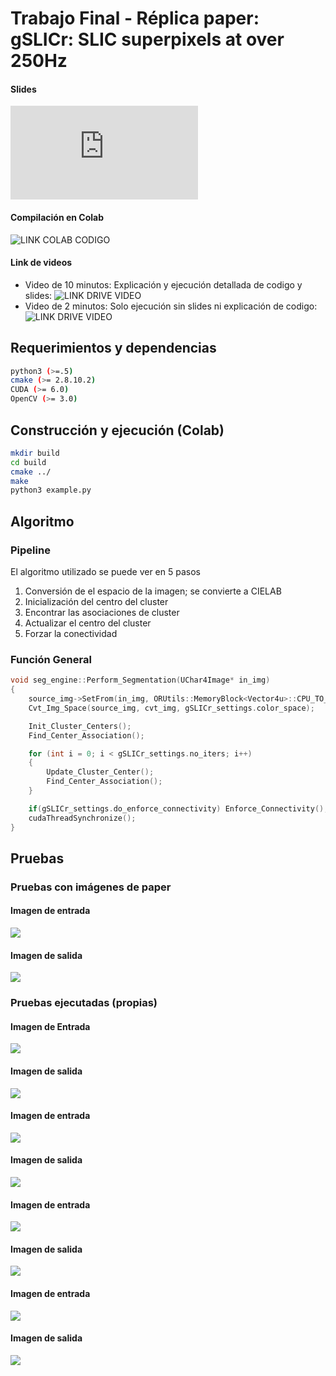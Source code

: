 # Trabajo Final - Réplica paper: gSLICr: SLIC superpixels at over 250Hz
#### Slides
![LINK DE SLIDES](https://github.com/jhuni45/TCG-Laboratorio/blob/master/Trabajo_Final/TCG_Final_slides.pdf)

#### Compilación en Colab
![LINK COLAB CODIGO](https://colab.research.google.com/drive/16aMj1P9Rou97qqvGb8hInIckub0_DF8s?usp=sharing)
#### Link de videos
- Video de 10 minutos: Explicación y ejecución detallada de codigo y slides: ![LINK DRIVE VIDEO](https://drive.google.com/file/d/1tT6tiJgn-EwvPq_JV6GF8VxS-2EPIs60/view?usp=sharing)
- Video de 2 minutos: Solo ejecución sin slides ni explicación de codigo: ![LINK DRIVE VIDEO](https://drive.google.com/file/d/1fgDZYfbbf3rLu_8L9yhVW2uHJ4rse4ee/view?usp=sharing)
## Requerimientos y dependencias
```bash
python3 (>=.5)
cmake (>= 2.8.10.2)
CUDA (>= 6.0)
OpenCV (>= 3.0)
```
## Construcción y ejecución (Colab)
```bash
mkdir build
cd build
cmake ../
make
python3 example.py
```
## Algoritmo
### Pipeline
El algoritmo utilizado se puede ver en 5 pasos
1. Conversión de el espacio de la imagen; se convierte a CIELAB
2. Inicialización del centro del cluster
3. Encontrar las asociaciones de cluster
4. Actualizar el centro del cluster
5. Forzar la conectividad
### Función General
```c
void seg_engine::Perform_Segmentation(UChar4Image* in_img)
{
	source_img->SetFrom(in_img, ORUtils::MemoryBlock<Vector4u>::CPU_TO_CUDA);
	Cvt_Img_Space(source_img, cvt_img, gSLICr_settings.color_space);

	Init_Cluster_Centers();
	Find_Center_Association();

	for (int i = 0; i < gSLICr_settings.no_iters; i++)
	{
		Update_Cluster_Center();
		Find_Center_Association();
	}

	if(gSLICr_settings.do_enforce_connectivity) Enforce_Connectivity();
	cudaThreadSynchronize();
}
```
## Pruebas
### Pruebas con imágenes de paper
#### Imagen de entrada
![](https://github.com/jhuni45/TCG-Laboratorio/blob/master/Trabajo_Final/InputImage/arequipa0_b.jpeg)
#### Imagen de salida
![](https://github.com/jhuni45/TCG-Laboratorio/blob/master/Trabajo_Final/OutImages/arequipa0_a.jpeg)

### Pruebas ejecutadas (propias)
#### Imagen de Entrada
![](https://github.com/jhuni45/TCG-Laboratorio/blob/master/Trabajo_Final/InputImage/arequipa1_b.jpeg)
#### Imagen de salida
![](https://github.com/jhuni45/TCG-Laboratorio/blob/master/Trabajo_Final/OutImages/arequipa1_a.jpeg)
#### Imagen de entrada
![](https://github.com/jhuni45/TCG-Laboratorio/blob/master/Trabajo_Final/InputImage/arequipa2_b.jpeg)
#### Imagen de salida
![](https://github.com/jhuni45/TCG-Laboratorio/blob/master/Trabajo_Final/OutImages/arequipa2_a.jpeg)

#### Imagen de entrada
![](https://github.com/jhuni45/TCG-Laboratorio/blob/master/Trabajo_Final/InputImage/arequipa3_b.jpeg)
#### Imagen de salida
![](https://github.com/jhuni45/TCG-Laboratorio/blob/master/Trabajo_Final/OutImages/arequipa3_a.jpeg)
#### Imagen de entrada
![](https://github.com/jhuni45/TCG-Laboratorio/blob/master/Trabajo_Final/InputImage/arequipa4_b.jpeg)
#### Imagen de salida
![](https://github.com/jhuni45/TCG-Laboratorio/blob/master/Trabajo_Final/OutImages/arequipa4_a.jpeg)

